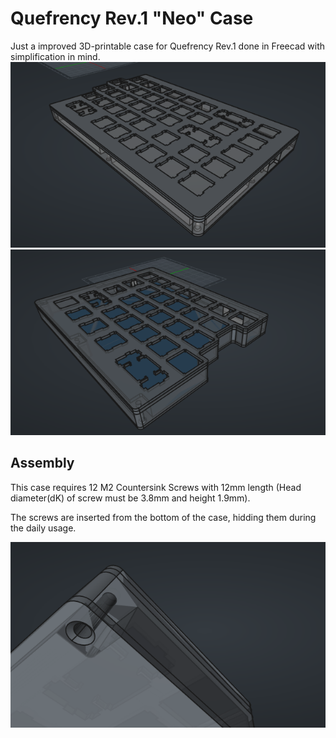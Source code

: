 # Quefrency Rev.1 "Neo" Case
Just a improved 3D-printable case for Quefrency Rev.1 done in Freecad with simplification in mind.
![Right](ss-right.png)
![Left](ss-left.png)

## Assembly

This case requires 12 M2 Countersink Screws with 12mm length (Head diameter(dK) of screw must be 3.8mm and height 1.9mm).

The screws are inserted from the bottom of the case, hidding them during the daily usage.

![Hole](ss-hole.png)


